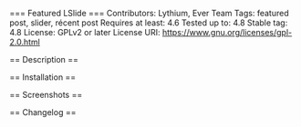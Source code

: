 === Featured LSlide ===
Contributors: Lythium, Ever Team
Tags: featured post, slider, récent post
Requires at least: 4.6
Tested up to: 4.8
Stable tag: 4.8
License: GPLv2 or later
License URI: https://www.gnu.org/licenses/gpl-2.0.html

== Description ==



== Installation ==

== Screenshots ==


== Changelog ==
